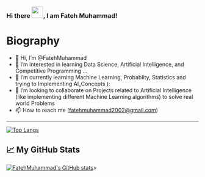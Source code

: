 ### Hi there <img src="https://raw.githubusercontent.com/MartinHeinz/MartinHeinz/master/wave.gif" width="30px">, I am Fateh Muhammad!

# Biography
- 👋 Hi, I’m @FatehMuhammad
- 👀 I’m interested in learning Data Science, Artificial Intelligence, and Competitive Programming ...
- 🌱 I’m currently learning Machine Learning, Probablity, Statistics and trying to Implementing AI_Concepts ):
- 💞️ I’m looking to collaborate on Projects related to Artificial Intelligence (like implementing different Machine Learning algorithms) to solve real world Problems
- 📫 How to reach me (fatehmuhammad2002@gmail.com)

<!---
FatehMuhammad/FatehMuhammad is a ✨ special ✨ repository because its `README.md` (this file) appears on your GitHub profile.
You can click the Preview link to take a look at your changes.
--->
 
---

[![Top Langs](https://github-readme-stats.vercel.app/api/top-langs/?username=FatehMuhammad&layout=compact)](https://github.com/FatehMuhammad/github-readme-stats)

## &#x1f4c8; My GitHub Stats

[![FatehMuhammad's GitHub stats](https://github-readme-stats.vercel.app/api?username=FatehMuhammad&show_icons=true&theme=github_dark)](https://github.com/FatehMuhammad/github-readme-stats)>
